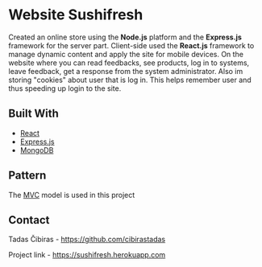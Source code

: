 # Website Sushifresh
Created an online store using the **Node.js** platform and the **Express.js** framework for the server part. Client-side used the **React.js** framework to manage dynamic content and apply the site for mobile devices. On the website where you can read feedbacks, see products, log in to systems, leave feedback, get a response from the system administrator. Also im storing "cookies" about user that is log in. This helps remember user and thus speeding up login to the site.

## Built With
* [React](https://reactjs.org/)
* [Express.js](https://expressjs.com/)
* [MongoDB](https://www.mongodb.com/)

## Pattern
The [MVC](https://www.sitepoint.com/node-js-mvc-application/) model is used in this project

## Contact
Tadas Čibiras - https://github.com/cibirastadas

Project link - https://sushifresh.herokuapp.com
